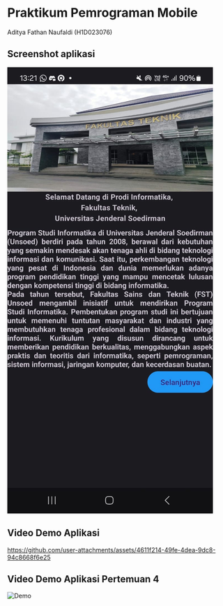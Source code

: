 # Praktikum Pemrograman Mobile

Aditya Fathan Naufaldi (H1D023076)

## Screenshot aplikasi

![App Screenshot](app/docs/images/screenshot.jpg)

## Video Demo Aplikasi

https://github.com/user-attachments/assets/4611f214-49fe-4dea-9dc8-94c8668f6e25

## Video Demo Aplikasi Pertemuan 4

![Demo](app/docs/videos/demo4.gif)



